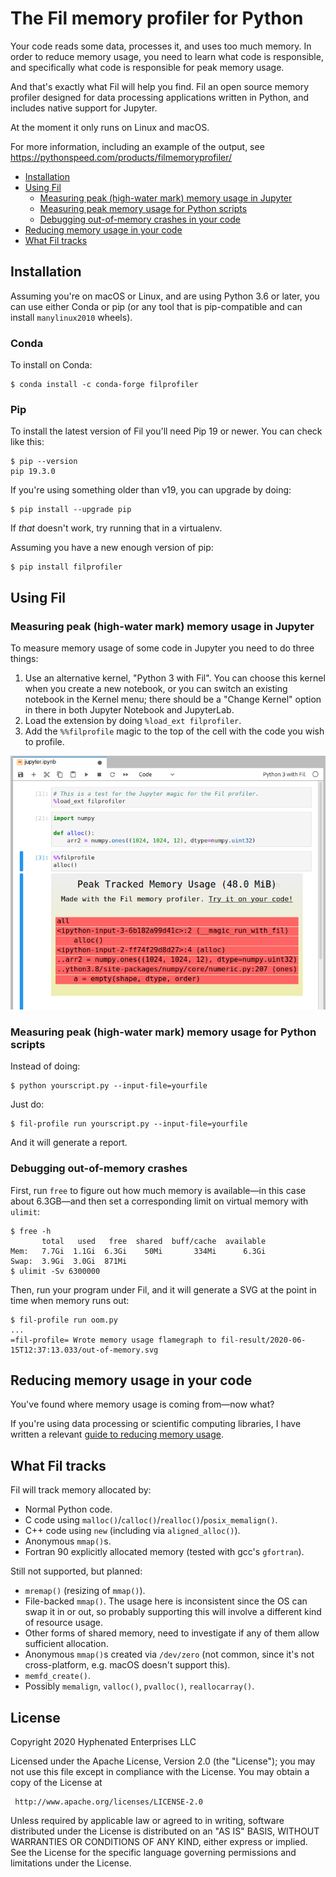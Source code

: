 # The Fil memory profiler for Python

Your code reads some data, processes it, and uses too much memory.
In order to reduce memory usage, you need to learn what code is responsible, and specifically what code is responsible for peak memory usage.

And that's exactly what Fil will help you find.
Fil an open source memory profiler designed for data processing applications written in Python, and includes native support for Jupyter.

At the moment it only runs on Linux and macOS.

For more information, including an example of the output, see https://pythonspeed.com/products/filmemoryprofiler/

* [Installation](#installation)
* [Using Fil](#using-fil)
    * [Measuring peak (high-water mark) memory usage in Jupyter](#peak-jupyter)
    * [Measuring peak memory usage for Python scripts](#peak-python)
    * [Debugging out-of-memory crashes in your code](#oom)
* [Reducing memory usage in your code](#reducing-memory-usage)
* [What Fil tracks](#what-fil-tracks)

## Installation

Assuming you're on macOS or Linux, and are using Python 3.6 or later, you can use either Conda or pip (or any tool that is pip-compatible and can install `manylinux2010` wheels).

### Conda

To install on Conda:

```console
$ conda install -c conda-forge filprofiler
```

### Pip

To install the latest version of Fil you'll need Pip 19 or newer.
You can check like this:

```console
$ pip --version
pip 19.3.0
```

If you're using something older than v19, you can upgrade by doing:

```
$ pip install --upgrade pip
```

If _that_ doesn't work, try running that in a virtualenv.

Assuming you have a new enough version of pip:

```console
$ pip install filprofiler
```

## Using Fil

### <a name="peak-jupyter">Measuring peak (high-water mark) memory usage in Jupyter</a>

To measure memory usage of some code in Jupyter you need to do three things:

1. Use an alternative kernel, "Python 3 with Fil".
   You can choose this kernel when you create a new notebook, or you can switch an existing notebook in the Kernel menu; there should be a "Change Kernel" option in there in both Jupyter Notebook and JupyterLab.
2. Load the extension by doing `%load_ext filprofiler`.
3. Add the `%%filprofile` magic to the top of the cell with the code you wish to profile.


![Screenshot of JupyterLab](images/jupyter.png)

### <a name="peak-python">Measuring peak (high-water mark) memory usage for Python scripts</a>

Instead of doing:

```console
$ python yourscript.py --input-file=yourfile
```

Just do:

```
$ fil-profile run yourscript.py --input-file=yourfile
```

And it will generate a report.

### <a name="oom">Debugging out-of-memory crashes</a>

First, run `free` to figure out how much memory is available—in this case about 6.3GB—and then set a corresponding limit on virtual memory with `ulimit`:

```console
$ free -h
       total   used   free  shared  buff/cache  available
Mem:   7.7Gi  1.1Gi  6.3Gi    50Mi       334Mi      6.3Gi
Swap:  3.9Gi  3.0Gi  871Mi
$ ulimit -Sv 6300000
```

Then, run your program under Fil, and it will generate a SVG at the point in time when memory runs out:

```console
$ fil-profile run oom.py 
...
=fil-profile= Wrote memory usage flamegraph to fil-result/2020-06-15T12:37:13.033/out-of-memory.svg
```

## <a name="reducing-memory-usage">Reducing memory usage in your code</a>

You've found where memory usage is coming from—now what?

If you're using data processing or scientific computing libraries, I have written a relevant [guide to reducing memory usage](https://pythonspeed.com/datascience/).

## What Fil tracks

Fil will track memory allocated by:

* Normal Python code.
* C code using `malloc()`/`calloc()`/`realloc()`/`posix_memalign()`.
* C++ code using `new` (including via `aligned_alloc()`).
* Anonymous `mmap()`s.
* Fortran 90 explicitly allocated memory (tested with gcc's `gfortran`).

Still not supported, but planned:

* `mremap()` (resizing of `mmap()`).
* File-backed `mmap()`.
  The usage here is inconsistent since the OS can swap it in or out, so probably supporting this will involve a different kind of resource usage.
* Other forms of shared memory, need to investigate if any of them allow sufficient allocation.
* Anonymous `mmap()`s created via `/dev/zero` (not common, since it's not cross-platform, e.g. macOS doesn't support this).
* `memfd_create()`.
* Possibly `memalign`, `valloc()`, `pvalloc()`, `reallocarray()`.

## License

Copyright 2020 Hyphenated Enterprises LLC

Licensed under the Apache License, Version 2.0 (the "License");
you may not use this file except in compliance with the License.
You may obtain a copy of the License at

     http://www.apache.org/licenses/LICENSE-2.0

Unless required by applicable law or agreed to in writing, software
distributed under the License is distributed on an "AS IS" BASIS,
WITHOUT WARRANTIES OR CONDITIONS OF ANY KIND, either express or implied.
See the License for the specific language governing permissions and
limitations under the License.
